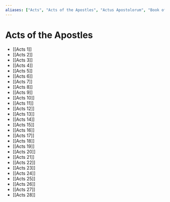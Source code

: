 ```yaml
---
aliases: ["Acts", "Acts of the Apostles", "Actus Apostolorum", "Book of Acts", "Πράξεις τῶν Ἀποστόλων"]
---
```



# Acts of the Apostles
- [[Acts 1]]
- [[Acts 2]]
- [[Acts 3]]
- [[Acts 4]]
- [[Acts 5]]
- [[Acts 6]]
- [[Acts 7]]
- [[Acts 8]]
- [[Acts 9]]
- [[Acts 10]]
- [[Acts 11]]
- [[Acts 12]]
- [[Acts 13]]
- [[Acts 14]]
- [[Acts 15]]
- [[Acts 16]]
- [[Acts 17]]
- [[Acts 18]]
- [[Acts 19]]
- [[Acts 20]]
- [[Acts 21]]
- [[Acts 22]]
- [[Acts 23]]
- [[Acts 24]]
- [[Acts 25]]
- [[Acts 26]]
- [[Acts 27]]
- [[Acts 28]]

